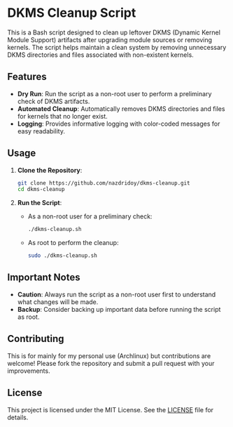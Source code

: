 # DKMS Cleanup Script

This is a Bash script designed to clean up leftover DKMS (Dynamic Kernel Module Support) artifacts after upgrading module sources or removing kernels. The script helps maintain a clean system by removing unnecessary DKMS directories and files associated with non-existent kernels.

## Features

- **Dry Run**: Run the script as a non-root user to perform a preliminary check of DKMS artifacts.
- **Automated Cleanup**: Automatically removes DKMS directories and files for kernels that no longer exist.
- **Logging**: Provides informative logging with color-coded messages for easy readability.


## Usage

1. **Clone the Repository**:
   ```bash
   git clone https://github.com/nazdridoy/dkms-cleanup.git
   cd dkms-cleanup
   ```

2. **Run the Script**:
   - As a non-root user for a preliminary check:
     ```bash
     ./dkms-cleanup.sh
     ```
   - As root to perform the cleanup:
     ```bash
     sudo ./dkms-cleanup.sh
     ```

## Important Notes

- **Caution**: Always run the script as a non-root user first to understand what changes will be made.
- **Backup**: Consider backing up important data before running the script as root.

## Contributing

This is for mainly for my personal use (Archlinux) but contributions are welcome! Please fork the repository and submit a pull request with your improvements.

## License

This project is licensed under the MIT License. See the [LICENSE](LICENSE) file for details.
